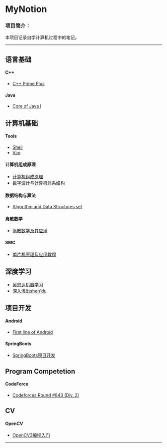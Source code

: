 # MyNotion
### 项目简介：
本项目记录自学计算机过程中的笔记。

---

## 语言基础

#### C++

* [C++ Prime Plus](https://github.com/TiredAce/MyNotion/tree/master/C%2B%2B/C%2B%2B%20Prime%20Plus/C%2B%2B%20Prime%20Plus)

#### Java

* [Core of Java I](https://github.com/TiredAce/MyNotion/tree/master/Java/Java%E6%A0%B8%E5%BF%83%E6%80%9D%E6%83%B3/Java%E6%A0%B8%E5%BF%83%E6%80%9D%E6%83%B3)

## 计算机基础

#### Tools

* [Shell](https://github.com/TiredAce/MyNotion/blob/master/Linux/Tools/Shell/Shell%20%E8%AF%AD%E6%B3%95.md)
* [Vim](https://github.com/TiredAce/MyNotion/blob/master/Linux/Tools/Vim/Vim.md#last)

#### 计算机组成原理

* [计算机组成原理](https://github.com/TiredAce/MyNotion/tree/master/%E8%AE%A1%E7%BB%84/%E8%AE%A1%E7%AE%97%E6%9C%BA%E7%BB%84%E6%88%90%E5%8E%9F%E7%90%86/%E8%AE%A1%E7%AE%97%E6%9C%BA%E7%BB%84%E6%88%90%E5%8E%9F%E7%90%86)
* [数字设计与计算机体系结构](https://github.com/TiredAce/MyNotion/tree/master/%E8%AE%A1%E7%BB%84/%E6%95%B0%E5%AD%97%E8%AE%BE%E8%AE%A1%E4%B8%8E%E8%AE%A1%E7%AE%97%E6%9C%BA%E4%BD%93%E7%B3%BB%E7%BB%93%E6%9E%84/%E6%95%B0%E5%AD%97%E8%AE%BE%E8%AE%A1%E4%B8%8E%E8%AE%A1%E7%AE%97%E6%9C%BA%E7%BB%93%E6%9E%84%E4%BD%93%E7%B3%BB)

#### 数据结构与算法

* [Algorithm and Data Structures set](https://github.com/TiredAce/MyNotion/tree/master/Algorithms%20and%20Data%20Structures%20Set/Algorithm_set)

#### 离散数学

* [离散数学及其应用]()

#### SMC

* [单片机原理及应用教程](https://github.com/TiredAce/MyNotion/tree/master/SCM/%E5%8D%95%E7%89%87%E6%9C%BA%E5%8E%9F%E7%90%86%E5%8F%8A%E5%BA%94%E7%94%A8%E6%95%99%E7%A8%8B/%E5%8D%95%E7%89%87%E6%9C%BA%E5%8E%9F%E7%90%86%E5%8F%8A%E5%BA%94%E7%94%A8%E5%8E%9F%E6%95%99%E7%A8%8B)

## 深度学习

* [吴恩达机器学习]()
* [深入浅出shen'du]()

## 项目开发


#### Android

* [First line of Android](https://github.com/TiredAce/MyNotion/tree/master/Android/%E7%AC%AC%E4%B8%80%E8%A1%8C%E4%BB%A3%E7%A0%81Android/%E7%AC%AC%E4%B8%80%E8%A1%8C%E4%BB%A3%E7%A0%81Android)

#### SpringBoots

* [SpringBoots项目开发]()


## Program Competetion

#### CodeForce

* [Codeforces Round #843 (Div. 2)](https://github.com/TiredAce/MyNotion/blob/master/Algorithms%20and%20Data%20Structures%20Set/codeforces/Codeforces%20Round%20%23843%20(Div.%202)/Codeforces%20Round%20%23843%20(Div.%202).md)


## CV

#### OpenCV

* [OpenCV3编程入门](https://github.com/TiredAce/MyNotion/tree/master/openCV/OpenCV3%E7%BC%96%E7%A8%8B%E5%85%A5%E9%97%A8/OpenCV3%E7%BC%96%E7%A8%8B%E5%85%A5%E9%97%A8)

---


